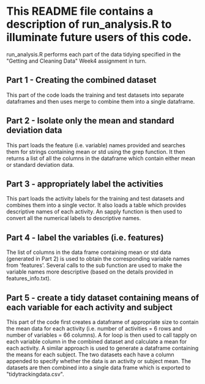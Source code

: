 # This README file contains a description of run_analysis.R to illuminate future users of this code.

run_analysis.R performs each part of the data tidying specified in the
"Getting and Cleaning Data" Week4 assignment in turn.

## Part 1 - Creating the combined dataset

This part of the code loads the training and test datasets into separate dataframes and then uses merge to combine them into a single dataframe.

## Part 2 - Isolate only the mean and standard deviation data

This part loads the feature (i.e. variable) names provided and searches them for strings containing mean or std using the grep function. It then returns a list of all the columns in the dataframe which contain either mean or standard deviation data.

## Part 3 - appropriately label the activities

This part loads the activity labels for the training and test datasets and combines them into a single vector. It also loads a table which provides descriptive names of each activity. An sapply function is then used to convert all the numerical labels to descriptive names.

## Part 4 - label the variables (i.e. features)

The list of columns in the data frame containing mean or std data (generated in Part 2) is used to obtain the corresponding variable names from 'features'. Several calls to the sub function are used to make the variable names more descriptive (based on the details provided in features_info.txt).

## Part 5 - create a tidy dataset containing means of each variable for each activity and subject

This part of the code first creates a dataframe of appropriate size to contain
the mean data for each activity (i.e. number of activities = 6 rows and number of variables = 66 columns). A for loop is then used to call tapply on each variable column in the combined dataset and calculate a mean for each activity. A similar approach is used to generate a dataframe containing the means for each subject. The two datasets each have a column appended to specify whether the data is an activity or subject mean. The datasets are then combined into a single data frame which is exported to "tidytrackingdata.csv".
